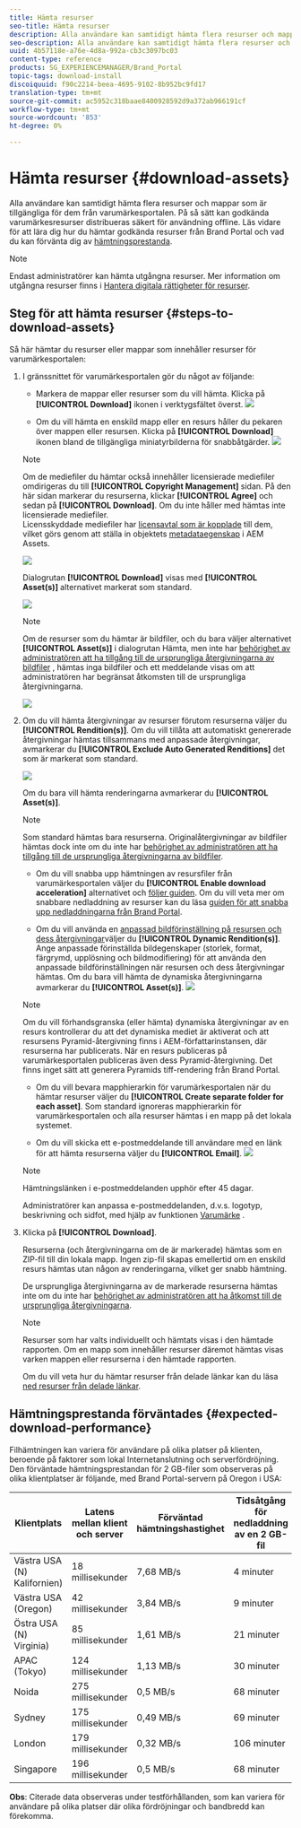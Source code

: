 ```yaml
---
title: Hämta resurser
seo-title: Hämta resurser
description: Alla användare kan samtidigt hämta flera resurser och mappar som är tillgängliga för dem. På så sätt kan godkända varumärkesresurser distribueras säkert för användning offline.
seo-description: Alla användare kan samtidigt hämta flera resurser och mappar som är tillgängliga för dem. På så sätt kan godkända varumärkesresurser distribueras säkert för användning offline.
uuid: 4b57118e-a76e-4d8a-992a-cb3c3097bc03
content-type: reference
products: SG_EXPERIENCEMANAGER/Brand_Portal
topic-tags: download-install
discoiquuid: f90c2214-beea-4695-9102-8b952bc9fd17
translation-type: tm+mt
source-git-commit: ac5952c318baae8400928592d9a372ab966191cf
workflow-type: tm+mt
source-wordcount: '853'
ht-degree: 0%

---
```



# Hämta resurser {#download-assets}

Alla användare kan samtidigt hämta flera resurser och mappar som är tillgängliga för dem från varumärkesportalen. På så sätt kan godkända varumärkesresurser distribueras säkert för användning offline. Läs vidare för att lära dig hur du hämtar godkända resurser från Brand Portal och vad du kan förvänta dig av [hämtningsprestanda](../using/brand-portal-download-users.md#main-pars-header).

>[!NOTE]
>
>Endast administratörer kan hämta utgångna resurser. Mer information om utgångna resurser finns i [Hantera digitala rättigheter för resurser](../using/manage-digital-rights-of-assets.md).


## Steg för att hämta resurser {#steps-to-download-assets}

Så här hämtar du resurser eller mappar som innehåller resurser för varumärkesportalen:

1. I gränssnittet för varumärkesportalen gör du något av följande:

   * Markera de mappar eller resurser som du vill hämta. Klicka på **[!UICONTROL Download]** ikonen i verktygsfältet överst.
   ![](assets/downloadassets-1.png)

   * Om du vill hämta en enskild mapp eller en resurs håller du pekaren över mappen eller resursen. Klicka på **[!UICONTROL Download]** ikonen bland de tillgängliga miniatyrbilderna för snabbåtgärder.
   ![](assets/downloadsingleasset-1.png)

   >[!NOTE]
   >
   >Om de mediefiler du hämtar också innehåller licensierade mediefiler omdirigeras du till **[!UICONTROL Copyright Management]** sidan. På den här sidan markerar du resurserna, klickar **[!UICONTROL Agree]** och sedan på **[!UICONTROL Download]**. Om du inte håller med hämtas inte licensierade mediefiler.\
   >Licensskyddade mediefiler har [licensavtal som är kopplade](https://helpx.adobe.com/experience-manager/6-5/assets/using/drm.html#DigitalRightsManagementinAssets) till dem, vilket görs genom att ställa in objektets [metadataegenskap](https://helpx.adobe.com/experience-manager/6-5/assets/using/drm.html#DigitalRightsManagementinAssets) i AEM Assets.

   ![](assets/licensed-asset-download-1.png)

   Dialogrutan **[!UICONTROL Download]** visas med **[!UICONTROL Asset(s)]** alternativet markerat som standard.

   ![](assets/donload-assets-dialog-1.png)

   >[!NOTE]
   >
   >Om de resurser som du hämtar är bildfiler, och du bara väljer alternativet **[!UICONTROL Asset(s)]** i dialogrutan Hämta, men inte har [behörighet av administratören att ha tillgång till de ursprungliga återgivningarna av bildfiler](../using/brand-portal-adding-users.md#main-pars-procedure-202029708) , hämtas inga bildfiler och ett meddelande visas om att administratören har begränsat åtkomsten till de ursprungliga återgivningarna.

   ![](assets/restrictaccess-note.png)

1. Om du vill hämta återgivningar av resurser förutom resurserna väljer du **[!UICONTROL Rendition(s)]**. Om du vill tillåta att automatiskt genererade återgivningar hämtas tillsammans med anpassade återgivningar, avmarkerar du **[!UICONTROL Exclude Auto Generated Renditions]** det som är markerat som standard.

   ![](assets/exclude-auto-renditions.png)

   Om du bara vill hämta renderingarna avmarkerar du **[!UICONTROL Asset(s)]**.

   >[!NOTE]
   >
   >Som standard hämtas bara resurserna. Originalåtergivningar av bildfiler hämtas dock inte om du inte har [behörighet av administratören att ha tillgång till de ursprungliga återgivningarna av bildfiler](../using/brand-portal-adding-users.md#main-pars-procedure-202029708).

   * Om du vill snabba upp hämtningen av resursfiler från varumärkesportalen väljer du **[!UICONTROL Enable download acceleration]** alternativet och [följer guiden](../using/accelerated-download.md#main-pars-header-405749062). Om du vill veta mer om snabbare nedladdning av resurser kan du läsa [guiden för att snabba upp nedladdningarna från Brand Portal](../using/accelerated-download.md).

   * Om du vill använda en [anpassad bildförinställning på resursen och dess återgivningar](../using/brand-portal-image-presets.md#applyimagepresetswhendownloadingimages)väljer du **[!UICONTROL Dynamic Rendition(s)]**. Ange anpassade förinställda bildegenskaper (storlek, format, färgrymd, upplösning och bildmodifiering) för att använda den anpassade bildförinställningen när resursen och dess återgivningar hämtas. Om du bara vill hämta de dynamiska återgivningarna avmarkerar du **[!UICONTROL Asset(s)]**.
   ![](assets/dynamic-renditions.png)

   >[!NOTE]
   >
   >Om du vill förhandsgranska (eller hämta) dynamiska återgivningar av en resurs kontrollerar du att det dynamiska mediet är aktiverat och att resursens Pyramid-återgivning finns i AEM-författarinstansen, där resurserna har publicerats. När en resurs publiceras på varumärkesportalen publiceras även dess Pyramid-återgivning. Det finns inget sätt att generera Pyramids tiff-rendering från Brand Portal.

   * Om du vill bevara mapphierarkin för varumärkesportalen när du hämtar resurser väljer du **[!UICONTROL Create separate folder for each asset]**. Som standard ignoreras mapphierarkin för varumärkesportalen och alla resurser hämtas i en mapp på det lokala systemet.

   * Om du vill skicka ett e-postmeddelande till användare med en länk för att hämta resurserna väljer du **[!UICONTROL Email]**.
   ![](assets/download-link.png)

   >[!NOTE]
   >
   >Hämtningslänken i e-postmeddelanden upphör efter 45 dagar.
   >
   >Administratörer kan anpassa e-postmeddelanden, d.v.s. logotyp, beskrivning och sidfot, med hjälp av funktionen [Varumärke](../using/brand-portal-branding.md) .

1. Klicka på **[!UICONTROL Download]**.

   Resurserna (och återgivningarna om de är markerade) hämtas som en ZIP-fil till din lokala mapp. Ingen zip-fil skapas emellertid om en enskild resurs hämtas utan någon av renderingarna, vilket ger snabb hämtning.

   De ursprungliga återgivningarna av de markerade resurserna hämtas inte om du inte har [behörighet av administratören att ha åtkomst till de ursprungliga återgivningarna](../using/brand-portal-adding-users.md#main-pars-procedure-202029708).

   >[!NOTE]
   >
   >Resurser som har valts individuellt och hämtats visas i den hämtade rapporten. Om en mapp som innehåller resurser däremot hämtas visas varken mappen eller resurserna i den hämtade rapporten.

   Om du vill veta hur du hämtar resurser från delade länkar kan du läsa [ned resurser från delade länkar](../using/brand-portal-link-share.md#main-pars-header-1703469193).

## Hämtningsprestanda förväntades {#expected-download-performance}

Filhämtningen kan variera för användare på olika platser på klienten, beroende på faktorer som lokal Internetanslutning och serverfördröjning. Den förväntade hämtningsprestandan för 2 GB-filer som observeras på olika klientplatser är följande, med Brand Portal-servern på Oregon i USA:

| Klientplats | Latens mellan klient och server | Förväntad hämtningshastighet | Tidsåtgång för nedladdning av en 2 GB-fil |
|-------------------------|-----------------------------------|-------------------------|------------------------------------|
| Västra USA (N) Kalifornien) | 18 millisekunder | 7,68 MB/s | 4 minuter |
| Västra USA (Oregon) | 42 millisekunder | 3,84 MB/s | 9 minuter |
| Östra USA (N) Virginia) | 85 millisekunder | 1,61 MB/s | 21 minuter |
| APAC (Tokyo) | 124 millisekunder | 1,13 MB/s | 30 minuter |
| Noida | 275 millisekunder | 0,5 MB/s | 68 minuter |
| Sydney | 175 millisekunder | 0,49 MB/s | 69 minuter |
| London | 179 millisekunder | 0,32 MB/s | 106 minuter |
| Singapore | 196 millisekunder | 0,5 MB/s | 68 minuter |

**Obs**: Citerade data observeras under testförhållanden, som kan variera för användare på olika platser där olika fördröjningar och bandbredd kan förekomma.
